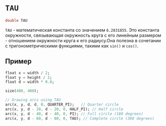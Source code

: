 # `TAU`

```dart
double TAU
```

`TAU` - математическая константа со значением `6.2831855`.
Это константа окружности, связывающая окружность круга с его линейным размером - отношением окружности круга к его радиусу.Она полезна в сочетании с тригонометрическими функциями, такими как `sin()` и `cos()`.

## Пример

```dart
float x = width / 2;
float y = height / 2;
float d = width * 0.8;

size(400, 400);

// Drawing arcs using TAU
arc(x, y, d, d, 0, QUARTER_PI);   // Quarter circle
arc(x, y, d - 20, d - 20, 0, HALF_PI); // Half circle
arc(x, y, d - 40, d - 40, 0, PI); // Full circle (180 degrees)
arc(x, y, d - 60, d - 60, 0, TAU); // Complete circle (360 degrees)
```
